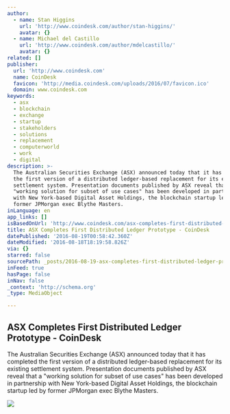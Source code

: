 ```yaml
---
author:
  - name: Stan Higgins
    url: 'http://www.coindesk.com/author/stan-higgins/'
    avatar: {}
  - name: Michael del Castillo
    url: 'http://www.coindesk.com/author/mdelcastillo/'
    avatar: {}
related: []
publisher:
  url: 'http://www.coindesk.com'
  name: CoinDesk
  favicon: 'http://media.coindesk.com/uploads/2016/07/favicon.ico'
  domain: www.coindesk.com
keywords:
  - asx
  - blockchain
  - exchange
  - startup
  - stakeholders
  - solutions
  - replacement
  - computerworld
  - work
  - digital
description: >-
  The Australian Securities Exchange (ASX) announced today that it has completed
  the first version of a distributed ledger-based replacement for its existing
  settlement system. Presentation documents published by ASX reveal that a
  "working solution for subset of use cases" has been developed in partnership
  with New York-based Digital Asset Holdings, the blockchain startup led by
  former JPMorgan exec Blythe Masters.
inLanguage: en
app_links: []
isBasedOnUrl: 'http://www.coindesk.com/asx-completes-first-distributed-ledger-prototype/'
title: ASX Completes First Distributed Ledger Prototype - CoinDesk
datePublished: '2016-08-19T00:58:42.360Z'
dateModified: '2016-08-18T18:19:58.826Z'
via: {}
starred: false
sourcePath: _posts/2016-08-19-asx-completes-first-distributed-ledger-prototype-coindesk.md
inFeed: true
hasPage: false
inNav: false
_context: 'http://schema.org'
_type: MediaObject

---
```

<article style=""><h1>ASX Completes First Distributed Ledger Prototype - CoinDesk</h1><p>The Australian Securities Exchange (ASX) announced today that it has completed the first version of a distributed ledger-based replacement for its existing settlement system. Presentation documents published by ASX reveal that a "working solution for subset of use cases" has been developed in partnership with New York-based Digital Asset Holdings, the blockchain startup led by former JPMorgan exec Blythe Masters.</p><img src="https://media.coindesk.com/uploads/2015/12/shutterstock_122787571.jpg" /></article>